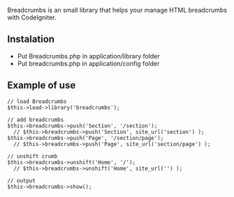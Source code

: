 Breadcrumbs is an small library that helps your manage HTML breadcrumbs with CodeIgniter.

## Instalation

* Put Breadcrumbs.php in application/library folder
* Put breadcrumbs.php in application/config folder

## Example of use

	// load Breadcrumbs
	$this->load->library('breadcrumbs');

	// add breadcrumbs
	$this->breadcrumbs->push('Section', '/section');
	  // $this->breadcrumbs->push('Section', site_url('section') );
	$this->breadcrumbs->push('Page', '/section/page');
	  // $this->breadcrumbs->push('Page', site_url('section/page') );

	// unshift crumb
	$this->breadcrumbs->unshift('Home', '/');
	  // $this->breadcrumbs->unshift('Home', site_url('') );

	// output
	$this->breadcrumbs->show();
